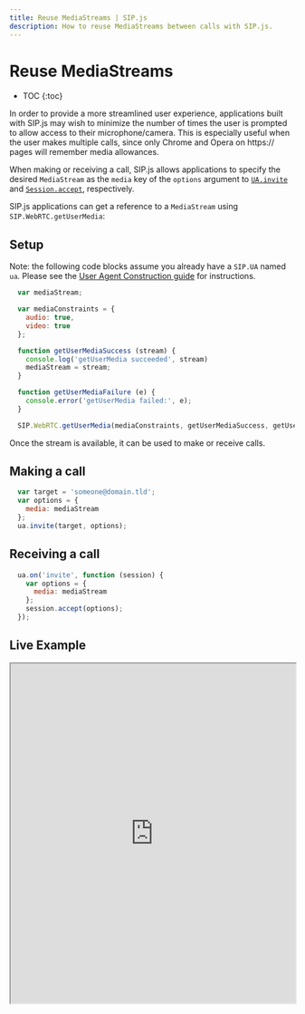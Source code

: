 ```yaml
---
title: Reuse MediaStreams | SIP.js
description: How to reuse MediaStreams between calls with SIP.js.
---
```


# Reuse MediaStreams

* TOC
{:toc}

In order to provide a more streamlined user experience, applications built with SIP.js may wish to minimize the number of times the user is prompted to allow access to their microphone/camera. This is especially useful when the user makes multiple calls, since only Chrome and Opera on https:// pages will remember media allowances.

When making or receiving a call, SIP.js allows applications to specify the desired `MediaStream` as the `media` key of the `options` argument to [`UA.invite`](../../api/0.5.0/ua/#invitetarget-options) and [`Session.accept`](../../api/0.5.0/session/#acceptoptions), respectively.

SIP.js applications can get a reference to a `MediaStream` using `SIP.WebRTC.getUserMedia`:

## Setup

Note: the following code blocks assume you already have a `SIP.UA` named `ua`. Please see the [User Agent Construction guide](../user-agent-construction/) for instructions.

~~~ javascript
  var mediaStream;

  var mediaConstraints = {
    audio: true,
    video: true
  };

  function getUserMediaSuccess (stream) {
    console.log('getUserMedia succeeded', stream)
    mediaStream = stream;
  }

  function getUserMediaFailure (e) {
    console.error('getUserMedia failed:', e);
  }

  SIP.WebRTC.getUserMedia(mediaConstraints, getUserMediaSuccess, getUserMediaFailure);
~~~

Once the stream is available, it can be used to make or receive calls.

## Making a call

~~~ javascript
  var target = 'someone@domain.tld';
  var options = {
    media: mediaStream
  };
  ua.invite(target, options);
~~~

## Receiving a call

~~~ javascript
  ua.on('invite', function (session) {
    var options = {
      media: mediaStream
    };
    session.accept(options);
  });
~~~

## Live Example

<iframe
  style="width: 100%; height: 600px"
  src="http://jsfiddle.net/XsKmL/embedded/js,html,css,result/">
</iframe>
